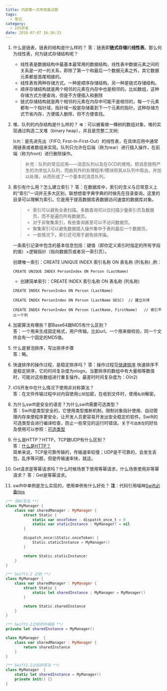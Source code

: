 ```yaml
---
title: 内部第一次考核面试题
tags:
  - 笔记
category:
  - iOS开发
date: 2016-07-07 16:36:33
---
```


1. 什么是链表，链表的结构是什么样的？
   答：链表即**链式存储**的**线性表**。那么何为线性表，何为链式存储结构呢？
   * 线性表是数据结构中最基本最常用的数据结构，线性表中数据元素之间的关系是一对一的关系，即除了第一个和最后一个数据元素之外，其它数据元素都是首尾相接的。
	* 线性表有两种存储方式，一种是顺序存储结构，另一种是链式存储结构。
	* 顺序存储结构就是两个相邻的元素在内存中也是相邻的。比如数组，这种存储方式方便查询，但是不方便插入和删除
	* 链式存储结构就是两个相邻的元素在内存中可能不是相邻的，每一个元素都有一个指针域，指针域一般是存储着到下一个元素的指针。这种存储方式节省内存，方便插入删除，但不方便查找。

2. 堆、队列的内存结构是什么样的？
   `堆`：可以被看做一棵树的数组对象，堆的实现通过构造二叉堆（binary heap），并且是完整二叉树;  
   
   `队列`：是先进先出（FIFO, First-In-First-Out）的线性表，在具体应用中通常用链表或者数组来实现。队列只允许在后端（称为rear）进行插入操作，在前端（称为front）进行删除操作。
    >补充：队列的常见应用——消息队列以及在GCD的使用。把消息按照产生的次序加入队列，而由另外的处理程序/模块将其从队列中取出，并加以处理，从而形成了一个基本的消息队列。

3. 索引有什么用？怎么建立索引？
   答：在数据库中，索引的含义与日常意义上的“索引”一词并无多大区别，联想想查字典字典的时候先在目录查询，这里的目录可以理解为索引。它是用于提高数据库表数据访问速度的数据库对象。
   
	> * 索引可以避免全表扫描。多数查询可以仅扫描少量索引页及数据页，而不是遍历所有数据页。
	> * 对于非聚集索引，有些查询甚至可以不访问数据页。
	> * 聚集索引可以避免数据插入操作集中于表的最后一个数据页。
	> * 一些情况下，索引还可用于避免排序操。      

	一条索引记录中包含的基本信息包括：键值（即你定义索引时指定的所有字段的值）+逻辑指针（指向数据页或者另一索引页）。
	
	创建唯一索引：CREATE UNIQUE INDEX 索引名称 ON 表名称 (列名称) ,例：

	```
	CREATE UNIQUE INDEX PersonIndex ON Person (LastName) 
	```

	* 创建简单索引：CREATE INDEX 索引名称 ON 表名称 (列名称)

	```
	CREATE INDEX PersonIndex ON Person (LastName) 

	CREATE INDEX PersonIndex ON Person (LastName DESC)  // 建立升序

	CREATE INDEX PersonIndex ON Person (LastName, FirstName)   // 索引不止一个列
	```

4. 加密算法有哪些？那Base64跟MD5有什么区别？         
	答：一个用来生成固定格式，用户传输。比如url。一个用来做校验，同一个文件会有一个固定的MD5值。
	
5. 什么是冒泡排序，写出排序步骤         
	答：略。
	
6. 快速排序的操作过程，是稳定排序吗？
   答：操作过程见[快速排序](https://huntermz.github.io/2016/07/07/%E7%AE%97%E6%B3%95/)
   快速排序不是稳定排序，它的时间复杂度为nlogn。当要排序的数组中有大量相等数值时，可能对这些数组进行重复操作。最差时时间复杂度为：Ο(n2)
   
7. iOS开发中在什么情况下使用非对称算法？       
	答：在文件传输过程中对内容使用`公钥`加密，在收到文件时，使用`私钥`解密。
	
8. 为什么swift是安全的语言？为什么swift需要可选类型？           
	答：Swift是类型安全的，它使用类型推断机制，限制对象指针使用、自动管理内存来使程序更安全，让开发人员更容易开发出安全稳定的软件。Swift的可选类型会进行编译检查，防止一些常见的运行时错误。关于`可选类型`的好处及使用可以参照：[可选类型](http://blog.callmewhy.com/2014/09/23/beginners-guide-optionals-swift/)
	
9. 什么是HTTP？HTTP，TCP跟UDP有什么区别？       
   答：[什么是HTTP？](https://huntermz.github.io/2016/07/07/HTTP%E5%8D%8F%E8%AE%AE/)    
   简单来说，TCP是可靠传输的，传输速率较慢；UDP是不可靠的，会发生丢包，乱序等问题，但是传输速率快，就这。
           
10. Get请求是等幂请求吗？什么时候场景下使用等幂请求，什么场景使用非等幂请求？
   答：Get是等幂请求。
   
11. swift中单例是怎么实现的，使用单例有什么好处？
**注**：代码引用喵神[Swift必备tips](http://swifter.tips/singleton/)

``` swift
/** 仿OC写法 **/
class MyManager {
    class var sharedManager : MyManager {
        struct Static {
            static var onceToken : dispatch_once_t = 0
            static var staticInstance : MyManager? = nil
        }

        dispatch_once(&Static.onceToken) {
            Static.staticInstance = MyManager()
        }

        return Static.staticInstance!
    }
}

/** Swift1.2 之前 **/
class MyManager {
    class var sharedManager : MyManager {
        struct Static {
            static let sharedInstance : MyManager = MyManager()
        }

        return Static.sharedInstance
    }
}

/** Swift1.2之前的升级版 **/
private let sharedInstance = MyManager()

class MyManager  {
    class var sharedManager : MyManager {
        return sharedInstance
    }
}

/** Swift1.2之后的写法 **/
class MyManager  {
    static let sharedInstance = MyManager()
    private init() {}
}
```



